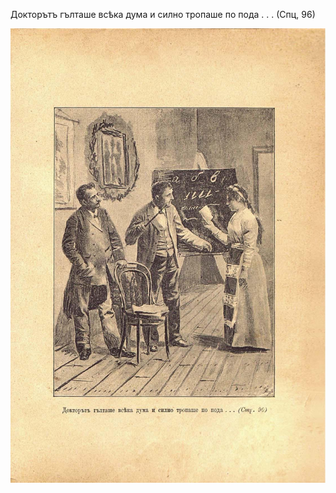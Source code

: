 ﻿Докторътъ гълташе всѣка дума и силно тропаше по пода . . . (Спц, 96)

![original](images/106.jpg)

